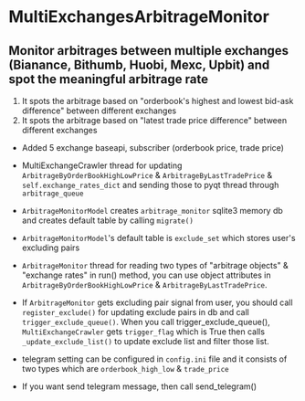 # MultiExchangesArbitrageMonitor
## Monitor arbitrages between multiple exchanges (Bianance, Bithumb, Huobi, Mexc, Upbit) and spot the meaningful arbitrage rate

1. It spots the arbitrage based on "orderbook's highest and lowest bid-ask difference" between different exchanges
2. It spots the arbitrage based on "latest trade price difference" between different exchanges

- Added 5 exchange baseapi, subscriber (orderbook price, trade price)

- MultiExchangeCrawler thread for updating `ArbitrageByOrderBookHighLowPrice` & `ArbitrageByLastTradePrice` & `self.exchange_rates_dict` and sending those to pyqt thread through `arbitrage_queue`

- `ArbitrageMonitorModel` creates `arbitrage_monitor` sqlite3 memory db and creates default table by calling `migrate()`

- `ArbitrageMonitorModel`'s default table is `exclude_set` which stores user's excluding pairs

- `ArbitrageMonitor` thread for reading two types of "arbitrage objects" & "exchange rates" in run() method, you can use object attributes in `ArbitrageByOrderBookHighLowPrice` & `ArbitrageByLastTradePrice`.

- If `ArbitrageMonitor` gets excluding pair signal from user, you should call `register_exclude()` for updating exclude pairs in db and call `trigger_exclude_queue()`. When you call trigger_exclude_queue(), `MultiExchangeCrawler` gets `trigger_flag` which is True then calls `_update_exclude_list()` to update exclude list and filter those list.

- telegram setting can be configured in `config.ini` file and it consists of two types which are `orderbook_high_low` & `trade_price`

- If you want send telegram message, then call send_telegram()
